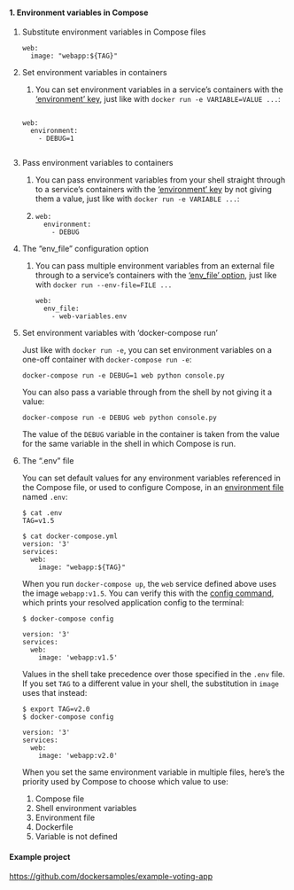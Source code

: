 #### 1. Environment variables in Compose

1. Substitute environment variables in Compose files

   ```
   web:
     image: "webapp:${TAG}"
   ```

2. Set environment variables in containers

   1. You can set environment variables in a service’s containers with the [‘environment’ key](https://docs.docker.com/compose/compose-file/#environment), just like with `docker run -e VARIABLE=VALUE ...`:

   ```
   
   web:
     environment:
       - DEBUG=1
       
   
   ```

3. Pass environment variables to containers

   1. You can pass environment variables from your shell straight through to a service’s containers with the [‘environment’ key](https://docs.docker.com/compose/compose-file/#environment) by not giving them a value, just like with `docker run -e VARIABLE ...`:

   2. ```
      web:
        environment:
          - DEBUG
      ```

4. The “env_file” configuration option

   1. You can pass multiple environment variables from an external file through to a service’s containers with the [‘env_file’ option](https://docs.docker.com/compose/compose-file/#env_file), just like with `docker run --env-file=FILE ...`

      ```
      web:
        env_file:
          - web-variables.env
      ```

5. Set environment variables with ‘docker-compose run’

   Just like with `docker run -e`, you can set environment variables on a one-off container with `docker-compose run -e`:

   ```
   docker-compose run -e DEBUG=1 web python console.py
   ```

   You can also pass a variable through from the shell by not giving it a value:

   ```
   docker-compose run -e DEBUG web python console.py
   ```

   The value of the `DEBUG` variable in the container is taken from the value for the same variable in the shell in which Compose is run.

6. The “.env” file

   You can set default values for any environment variables referenced in the Compose file, or used to configure Compose, in an [environment file](https://docs.docker.com/compose/env-file/) named `.env`:

   ```
   $ cat .env
   TAG=v1.5
   
   $ cat docker-compose.yml
   version: '3'
   services:
     web:
       image: "webapp:${TAG}"
   ```

   When you run `docker-compose up`, the `web` service defined above uses the image `webapp:v1.5`. You can verify this with the [config command](https://docs.docker.com/compose/reference/config/), which prints your resolved application config to the terminal:

   ```
   $ docker-compose config
   
   version: '3'
   services:
     web:
       image: 'webapp:v1.5'
   ```

   Values in the shell take precedence over those specified in the `.env` file. If you set `TAG` to a different value in your shell, the substitution in `image` uses that instead:

   ```
   $ export TAG=v2.0
   $ docker-compose config
   
   version: '3'
   services:
     web:
       image: 'webapp:v2.0'
   ```

   When you set the same environment variable in multiple files, here’s the priority used by Compose to choose which value to use:

   1. Compose file
   2. Shell environment variables
   3. Environment file
   4. Dockerfile
   5. Variable is not defined

#### Example project

https://github.com/dockersamples/example-voting-app